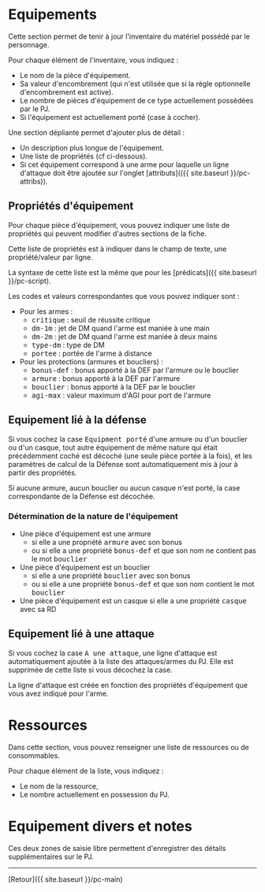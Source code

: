 # Equipements

Cette section permet de tenir à jour l'inventaire du matériel possédé par le personnage.

Pour chaque élément de l'inventaire, vous indiquez :
- Le nom de la pièce d'équipement.
- Sa valeur d'encombrement (qui n'est utilisée que si la règle optionnelle d'encombrement est active).
- Le nombre de pièces d'équipement de ce type actuellement possédées par le PJ.
- Si l'équipement est actuellement porté (case à cocher).

Une section dépliante permet d'ajouter plus de détail :
- Un description plus longue de l'équipement.
- Une liste de propriétés (cf ci-dessous).
- Si cet équipement correspond à une arme pour laquelle un ligne d'attaque doit être ajoutée sur l'onglet [attributs](({{ site.baseurl }}/pc-attribs)).

## Propriétés d'équipement

Pour chaque pièce d'équipement, vous pouvez indiquer une liste de propriétés qui peuvent modifier d'autres sections de la fiche.

Cette liste de propriétés est à indiquer dans le champ de texte, une propriété/valeur par ligne.

La syntaxe de cette liste est la même que pour les [prédicats]({{ site.baseurl }}/pc-script).

Les codes et valeurs correspondantes que vous pouvez indiquer sont :

- Pour les armes :
  - <kbd>critique</kbd> : seuil de réussite critique
  - <kbd>dm-1m</kbd> : jet de DM quand l'arme est maniée à une main
  - <kbd>dm-2m</kbd> : jet de  DM quand l'arme est maniée à deux mains
  - <kbd>type-dm</kbd> : type de DM
  - <kbd>portee</kbd> : portée de l'arme à distance
- Pour les protections (armures et boucliers) :
  - <kbd>bonus-def</kbd> : bonus apporté à la DEF par l'armure ou le bouclier
  - <kbd>armure</kbd> : bonus apporté à la DEF par l'armure
  - <kbd>bouclier</kbd> : bonus apporté à la DEF par le  bouclier
  - <kbd>agi-max</kbd> : valeur maximum d'AGI pour port de l'armure

## Equipement lié à la défense

Si vous cochez la case <kbd>Equipment porté</kbd> d'une armure ou d'un bouclier ou d'un casque, tout autre équipement de même nature qui était précédemment coché est décoché (une seule pièce portée à la fois), et les paramètres de calcul de la Défense sont automatiquement mis à jour à partir des propriétés.

Si aucune armure, aucun bouclier ou aucun casque n'est porté, la case correspondante de la Défense est décochée.

### Détermination de la nature de l'équipement

- Une pièce d'équipement est une armure
  - si elle a une propriété <kbd>armure</kbd> avec son bonus
  - ou si elle a une propriété <kbd>bonus-def</kbd> et que son nom ne contient pas le mot <kbd>bouclier</kbd>
- Une pièce d'équipement est un bouclier
  - si elle a une propriété <kbd>bouclier</kbd> avec son bonus
  - ou si elle a une propriété <kbd>bonus-def</kbd> et que son nom contient le mot <kbd>bouclier</kbd>
- Une pièce d'équipement est un casque si elle a une propriété <kbd>casque</kbd> avec sa RD

## Equipement lié à une attaque

Si vous cochez la case <kbd>A une attaque</kbd>, une ligne d'attaque est automatiquement ajoutée à la liste des attaques/armes du PJ. Elle est supprimée de cette liste si vous décochez la case.

La ligne d'attaque est créée en fonction des propriétés d'équipement que vous avez indiqué pour l'arme.

# Ressources

Dans cette section, vous pouvez renseigner une liste de ressources ou de consommables.

Pour chaque élément de la liste, vous indiquez :
- Le nom de la ressource,
- Le nombre actuellement en possession du PJ.

# Equipement divers et notes

Ces deux zones de saisie libre permettent d'enregistrer des détails supplémentaires sur le PJ.

---

[Retour]({{ site.baseurl }}/pc-main)